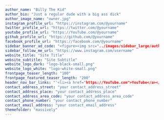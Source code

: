 ```yaml
---
author_name: "Billy The Kid"
author_bio: "Just a regular dude with a big ass dick"
author_image_name: "owner.jpg"
instagram_profile_url: "https://instagram.com/@yourname"
twitter_profile_url: "https://twitter.com/@yourname"
youtube_profile_url: "https://YouTube.com/@yourname"
github_profile_url: "https://github.com/@yourname"
facebook_profile_url: "https://facebook.com/@yourname"
sidebar_banner_ad_code: "<figure><img src="../images/sidebar_large/author_image_name" alt="" /></figure>"
sidebar_follow_me_url: "https://www.instagram.com/username"
website_title: "Site Title"
website_subtitle: "Site Subtitle"
website_logo_dark: "logo-black-small.png"
website_logo_white: "logo-white-small.png"
frontpage_teaser_length: "100"
frontpage_featured_teaser_length: "200"
header_nav_bar_links: "'<li><a href="https://YouTube.com">YouTube</a></li>,<li><a href="https://twitter.com">Twitter</a></li>"
contact_address_street: "your contact_address_street"
contact_address_place: "your contact_address_place"
contact_address_area_code: "your contact_address_area_code"
contact_phone_number: "your contact_phone_number"
contact_email_address: "your contact_email_address"
themefolder: "massively"
---
```

